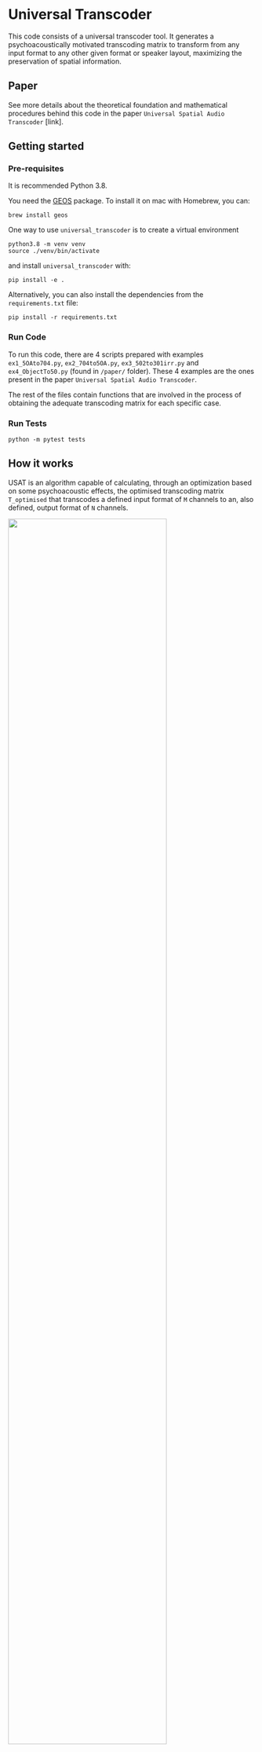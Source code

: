 # Universal Transcoder
This code consists of a universal transcoder tool. It generates a
psychoacoustically motivated transcoding matrix to transform from any input
format to any other given format or speaker layout, maximizing the preservation of spatial information.

## Paper
See more details about the theoretical foundation and mathematical procedures behind this code in the paper `Universal Spatial Audio Transcoder` [link].

## Getting started

### Pre-requisites

It is recommended Python 3.8. 

You need the [GEOS](https://libgeos.org/) package. To install it on mac with Homebrew, you can:
```
brew install geos
```

One way to use `universal_transcoder` is to create a virtual environment 
```
python3.8 -m venv venv
source ./venv/bin/activate
```
and install `universal_transcoder` with:
```
pip install -e .
```
Alternatively, you can also install the dependencies from the `requirements.txt` file:
```
pip install -r requirements.txt
```

### Run Code
To run this code, there are 4 scripts prepared with examples
`ex1_5OAto704.py`, `ex2_704to5OA.py`, `ex3_502to301irr.py` and `ex4_ObjectTo50.py` (found in `/paper/` folder). These 4 examples are the ones present in the paper `Universal Spatial Audio Transcoder`. 

The rest of the files contain functions that are involved in the process of obtaining the adequate
transcoding matrix for each specific case.

### Run Tests
```
python -m pytest tests 
```

## How it works

USAT is an algorithm capable of calculating, through an optimization based on some psychoacoustic effects, the optimised transcoding matrix `T_optimised` that transcodes a defined input format of `M` channels to an, also defined, output format of `N` channels.

<img src="USAT-schema.png" width="80%"/>

A dictionary like the one below is passed as input to the function `optimize()` from `calculations.optimization`, which generates as output the optimized transcoding matrix. 


```
        dictionary = {
            "input_matrix_optimization": input_matrix_optimization, # Input matrix that encodes in input format (LxM) **
            "cloud_optimization": cloud_optimization,               # Cloud of points sampling the sphere (L) **
            "output_layout": output_layout,                         # Output (real/virtual) layout of speakers to decode(P) **
            "Dspk": Dspk,                                           # Decoding matrix from output format to layout of speakers (PxN) ***
            "coefficients": {                                       # List of coefficients to the cost function **
                "energy": 5,
                "radial_intensity": 2,
                "transverse_intensity": 1,
                "pressure": 0,
                "radial_velocity": 0,
                "transverse_velocity": 0,
                "in_phase_quad": 10000,
                "symmetry_quad": 0,
                "in_phase_lin": 0,
                "symmetry_lin": 0.0,
                "total_gains_lin": 0,
                "total_gains_quad": 0,
                "sparsity_quad": 0.01,
                "sparsity_lin": 0.001,
            },
            "directional_weights": 1,                               # Weights to directions sampling the sphere (1xL)
            "show_results": show_results,                           # Flag to show results **
            "save_results": save_results,                           # Flag to save results **
            "results_file_name": "ex3_50to301irr_USAT",             # Name of folder to save results 
            "input_matrix_plots": input_matrix_plots,               # Auxiliary matrix that encodes in input format (QxM)
            "cloud_plots": cloud_plots,                             # Auxiliary cloud of points sampling the sphere for plotting (Q)
            "T_initial": T_initial,                                 # Starting point of optimization 
        }
```

** mandatory inputs

*** mandatory only if output format is layout independent, like Ambisonics

This dictionary is passed as input to the function `optimize()` from `universal_transcoder.calculations.optimization`. The following sections will explain in more detail each entry of the dictionary.

### The clouds - `cloud_optimization` and `cloud_plots`
Variables containing set of points sampling the sphere.

These variables are formatted as MyCoordinates (see `Extended Documentation` section for more information). They can be generated using the functions inside `auxiliars.get_cloud_points`. 

- The data saved in key `"cloud_optimization"` corresponds to the set of points (L points) sampling the sphere in which the optimization is desired. If the output format or speaker layout is 2D, the most appropiate cloud would be a 2D set of points, which can be generated using `get_equi_circumference_points()` (from `auxiliars.get_cloud_points`). On the other hand, if the output format or layout to which we aim to decode is 3D, it would be more appropiate to generate a 3D set of sampling points (`get_sphere_points()`, `get_equi_t_design_points()`, `get_equi_fibonacci_sphere_points()`, `get_all_sphere_points()` from `auxiliars.get_cloud_points`). It is possible to use any other function that generates points in the same format. For the opimization, it is recommended to have a set of points that are equally distributed in terms of energy across the sphere.

- For the case of key `"cloud_plots"`, this set of points (Q points) corresponds to the sampling directions of the sphere to be shown in the plots if either `"save_results"` or `"show_results"` keys are active. If `"cloud_plots"` is not defined but `"save_results"` or `"show_results"` are active, the program will use `"cloud_optimization"` for the plots. Similarly to the case above, depending on the dimensions of the output layout, `"cloud_plots"` should be set accordingly.


```
from auxiliars.get_cloud_points import get_equi_circumference_points,get_sphere_points,get_all_sphere_points

cloud_2D=get_equi_circumference_points(10)

cloud_3D=get_sphere_points(8)
```


### The input matrices - `input_matrix_optimization` and `input_matrix_plots`
Variables containing the encoding gains that encode each direction given in a cloud of points in a specific audio format. This constitutes the main input to the system, due to the fact it provides the information about the input format that we aim to decode to a speaker layout.

These variables are formatted as `numpy.Array`. They can be generated using the functions inside `auxiliars.get_input_channels`.

- The data stored in key `"input_matrix_optimization"` corresponds to the encoding gains that encode the set of L directions in the cloud, into the input audio format of M channels. Array of size LxM.

- The data stored in key `"input_matrix_plots"` corresponds to the encoding gains that encode the set of Q directions in the cloud, into the input audio format of M channels. Array of size QxM. This is only used for plotting. If `cloud_plots` is not defined but `save_results` or `show_results` are active, the program will use `cloud_optimization` and `input_matrix_optimization` for the plotting.

NOTE: Both of these variables must be generated with the same encoder: different set of points but same encoder.

```
from auxiliars.get_input_channels import get_input_channels_ambisonics,

order=1

#Clouds
cloud_optimization = get_sphere_points(8, False)
cloud_plots = get_all_sphere_points(5, False)

#Input matrices
input_matrix_optimization = get_input_channels_ambisonics(cloud_optimization, order)
input_matrix_plots = get_input_channels_ambisonics(cloud_plots, order)

```

### Output layout - `output_layout`
Variable containing the set of directions where the speakers (real, in case of decoding to a layout of speakers, or virtual, in case of transcoding to a layout independent format, like Ambisonics)to which we aim to decode are located, (P speakers).

These variables are formatted as MyCoordinates (see `Extended Documentation` section for more information). They are generated manually using the methods of MyCoordinates. For example, the method mult_points() generates the variable `layout`receiving as input an array of size Nx3, in which columns correspond respectively to the azimut, elevation, and radius of the speakers.

```
layout = MyCoordinates.mult_points(
    np.array(
        [
            (-120, 0, 1),
            (-30, 0, 1),
            (0, 0, 1),
            (30, 0, 1),
            (120, 0, 1),
        ]
    )
)
```

### Coefficients - `coefficients`
These variables stablish the different weights given to the different terms of the cost function, consequently giving more or less importance to the different psychoacoustical effects. Set 0 if variable is inactive.

### Directional weights - `directional_weights`
These variables stablish the different weights given to the different directions of the cloud of points, providing the possibility of giving more or less importance in the optimization to certain zones (for example those points close to speakers in the output), at expense of other zones.

These variables are formatted as a `numpy.array` of size 1xL. Set 1 if directional weightning is unwanted.

### Results - `show_results` , save_results and `results_file_name`

If key `show_results` is active, the system will show plots and print some logs through terminal.

If key `save_results` is active, the system will store all the resulting plots and logs in folder `/saved_results` inside a new folder called as set in key `results_file_name`.

### Initial transcoding matrix - `T_initial`
This variable is optional and defines the initial point of the optimization. Its size must be `NxM`. In case it is passed as input, the algorithm generates a random matrix of size `NxM`. 

### Decoding-to-speakers matrix - `Dspk`
This variable represents the decoding matrix of shape `PxN` needed to decode the output format to the defined `output_layout` of speakers. It is not needed when the output format already constitutes a set of N speakers (Dspk=1, N=P). However, it is mandatory when the desired output format is a speaker-independent format, like Ambisonics. 

In the code, it is provided the function `get_ambisonics_decoder_matrix()` in `universal_transcoder.auxiliars.get_decoder_matrices`, as implemented in ex2_704to5OA.py, an example of transcoding to Ambisonics (output format = Ambisonics 5th Order)

```
Dspk = get_ambisonics_decoder_matrix(order, output_layout, "pseudo")
```